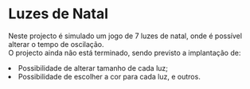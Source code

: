 # Luzes de Natal
Neste projecto é simulado um jogo de 7 luzes de natal, onde é possível alterar o tempo de oscilação.<br>
O projecto ainda não está terminado, sendo previsto a implantação de: 
<li>Possibilidade de alterar tamanho de cada luz;
<li>Possibilidade de escolher a cor para cada luz, e outros.